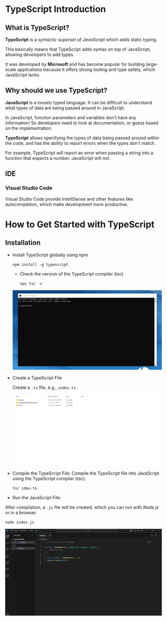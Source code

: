 # TypeScript Introduction

## What is TypeScript?
**TypeScript** is a *syntactic superset of JavaScript* which adds static typing.

This basically means that TypeScript adds syntax on top of JavaScript, allowing developers to add types.

It was developed by **Microsoft** and has become popular for building large-scale applications because it offers strong tooling and type safety, which JavaScript lacks.

## Why should we use TypeScript?
**JavaScript** is a loosely typed language. It can be difficult to understand what types of data are being passed around in JavaScript.

In JavaScript, function parameters and variables don't have any information! So developers need to look at documentation, or guess based on the implementation.

**TypeScript** allows specifying the types of data being passed around within the code, and has the ability to report errors when the types don't match.

For example, TypeScript will report an error when passing a string into a function that expects a number. JavaScript will not.

## IDE
### Visual Studio Code
Visual Studio Code provide IntelliSense and other features like autocompletion, which make development more productive.


# How to Get Started with TypeScript
## Installation
-  Install TypeScript globally using npm
    ```cd
    npm install -g typescript
    ```
    - Check the version of the TypeScript compiler (tsc) 
        ```cd
        npx tsc -v
        ```
    ![](../../images/cdInstall.gif)

- Create a TypeScript File

   Create a `.ts` file, e.g., `index.ts.`

  ![](../../images/index.ts.gif)

- Compile the TypeScript File:
Compile the TypeScript file into JavaScript using the TypeScript compiler (tsc):
    ```cd
    tsc idex.ts
    ```

- Run the JavaScript File:

After compilation, a `.js` file will be created, which you can run with *Node.js* or in a browser.

```cd
node index.js
 ```

 ![](../../images/run.gif)





